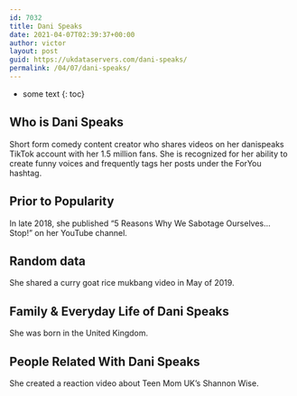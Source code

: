 ```yaml
---
id: 7032
title: Dani Speaks
date: 2021-04-07T02:39:37+00:00
author: victor
layout: post
guid: https://ukdataservers.com/dani-speaks/
permalink: /04/07/dani-speaks/
---
```


* some text
{: toc}


## Who is Dani Speaks



Short form comedy content creator who shares videos on her danispeaks TikTok account with her 1.5 million fans. She is recognized for her ability to create funny voices and frequently tags her posts under the ForYou hashtag.

                
                
                
## Prior to Popularity



In late 2018, she published &#8220;5 Reasons Why We Sabotage Ourselves&#8230; Stop!&#8221; on her YouTube channel.

                
                
                
## Random data



She shared a curry goat rice mukbang video in May of 2019. 

                
                
                
## Family & Everyday Life of Dani Speaks



She was born in the United Kingdom.

                
                
                
## People Related With Dani Speaks



She created a reaction video about Teen Mom UK&#8217;s Shannon Wise. 

                
              
            
          
          
          